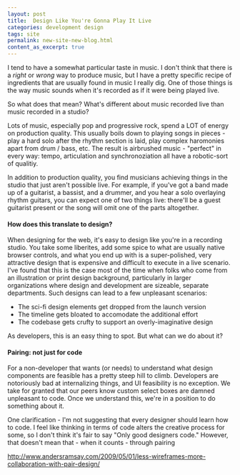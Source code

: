 ```yaml
---
layout: post
title:  Design Like You're Gonna Play It Live
categories: development design
tags: site
permalink: new-site-new-blog.html
content_as_excerpt: true
---
```


I tend to have a somewhat particular taste in music. I don't think that there
is a *right* or *wrong* way to produce music, but I have a pretty specific
recipe of ingredients that are usually found in music I really dig. One of
those things is the way music sounds when it's recorded as if it were being
played live.

So what does that mean? What's different about music recorded live than music
recorded in a studio?

Lots of music, especially pop and progressive rock, spend a LOT of energy on
production quality. This usually boils down to playing songs in pieces - play
a hard solo after the rhythm section is laid, play complex haromonies apart
from drum / bass, etc. The result is airbrushed music - "perfect" in every way:
tempo, articulation and synchronoziation all have a robotic-sort of
qualitiy.

In addition to production quality, you find musicians achieving things in the
studio that just aren't possible live. For example, if you've got a band made
up of a guitarist, a bassist, and a drummer, and you hear a solo overlaying
rhythm guitars, you can expect one of two things live: there'll be a guest
guitarist present or the song will omit one of the parts altogether.

#### How does this translate to design?

When designing for the web, it's easy to design like you're in a recording
studio. You take some liberites, add some spice to what are usually native
browser controls, and what you end up with is a super-polished, very
attractive design that is expensive and difficult to execute in a live
scenario. I've found that this is the case most of the time when folks who come
from an illustration or print design background, particularly in larger
organizations where design and development are sizeable, separate departments.
Such designs can lead to a few unpleasant scenarios:

- The sci-fi design elements get dropped from the launch version
- The timeline gets bloated to accomodate the additional effort
- The codebase gets crufty to support an overly-imaginative design

As developers, this is an easy thing to spot. But what can we do about it?

#### Pairing: not just for code

For a non-developer that wants (or needs) to understand what design components
are feasible has a pretty steep hill to climb. Developers are notoriously bad
at internalizing things, and UI feasibility is no exception. We take for
granted that our peers know custom select boxes are damned unpleasant to
code. Once we understand this, we're in a position to do something about it.

One clarification - I'm not suggesting that every designer should learn how to
code. I feel like thinking in terms of code alters the creative process for
some, so I don't think it's fair to say "Only good designers code." However,
that doesn't mean that - when it counts - through pairing

http://www.andersramsay.com/2009/05/01/less-wireframes-more-collaboration-with-pair-design/


